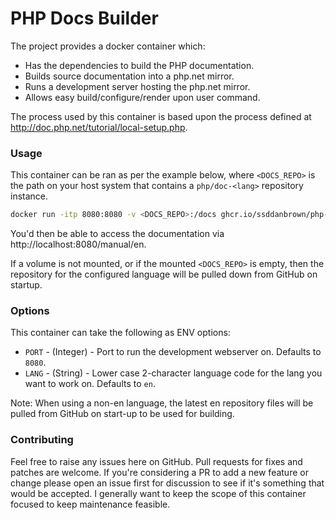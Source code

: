 # PHP Docs Builder

The project provides a docker container which:

- Has the dependencies to build the PHP documentation.
- Builds source documentation into a php.net mirror.
- Runs a development server hosting the php.net mirror.
- Allows easy build/configure/render upon user command.

The process used by this container is based upon the process defined at http://doc.php.net/tutorial/local-setup.php.

### Usage

This container can be ran as per the example below, where `<DOCS_REPO>` is the path on your 
host system that contains a `php/doc-<lang>` repository instance.

```bash
docker run -itp 8080:8080 -v <DOCS_REPO>:/docs ghcr.io/ssddanbrown/php-docs-builder:latest
```

You'd then be able to access the documentation via http://localhost:8080/manual/en.

If a volume is not mounted, or if the mounted `<DOCS_REPO>` is empty, then the repository for the 
configured language will be pulled down from GitHub on startup.

### Options

This container can take the following as ENV options:

- `PORT` - (Integer) - Port to run the development webserver on. Defaults to `8080`.
- `LANG` - (String)  - Lower case 2-character language code for the lang you want to work on. Defaults to `en`.

Note: When using a non-en language, the latest en repository files will be pulled from GitHub on start-up
to be used for building.

### Contributing

Feel free to raise any issues here on GitHub. Pull requests for fixes and patches are welcome.
If you're considering a PR to add a new feature or change please open an issue first for discussion to see if it's something that would be accepted.
I generally want to keep the scope of this container focused to keep maintenance feasible.